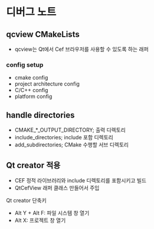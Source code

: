 # 디버그 노트

## qcview CMakeLists
- qcview는 Qt에서 Cef 브라우저를 사용할 수 있도록 하는 래퍼

### config setup
- cmake config
- project architecture config
- C/C++ config
- platform config

## handle directories
- CMAKE_*_OUTPUT_DIRECTORY; 출력 디렉토리
- include_directories; include 포함 디렉토리
- add_subdirectories; CMake 수행할 서브 디렉토리

## Qt creator 적용
- CEF 정적 라이브러리와 include 디렉토리를 포함시키고 빌드
- QtCefView 래퍼 클래스 만들어서 주입

Qt creator 단축키
- Alt Y + Alt F: 파일 시스템 창 열기
- Alt X: 프로젝트 창 열기
